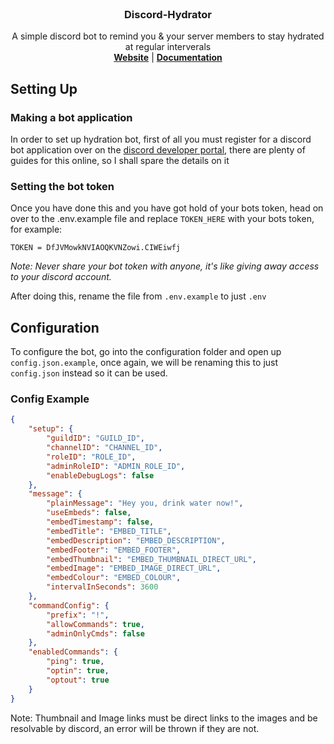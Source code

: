 <br />
<p align="center">

  <h3 align="center">Discord-Hydrator</h3>

  <p align="center">
    A simple discord bot to remind you & your server members to stay hydrated at regular interverals
    <br />
    <a href="https://edb.foxgirls.cc"><strong>Website</strong></a> | 
    <a href="https://edb.foxgirls.cc/docs/"><strong>Documentation</strong></a>
  </p>
</p>

## Setting Up

### Making a bot application

In order to set up hydration bot, first of all you must register for a discord bot application over on the [discord developer portal](https://discord.com/developers/applications), there are plenty of guides for this online, so I shall spare the details on it

### Setting the bot token
Once you have done this and you have got hold of your bots token, head on over to the .env.example file and replace `TOKEN_HERE` with your bots token, for example: 

`TOKEN = DfJVMowkNVIAOQKVNZowi.CIWEiwfj`

*Note: Never share your bot token with anyone, it's like giving away access to your discord account.* 

After doing this, rename the file from `.env.example` to just `.env`

## Configuration

To configure the bot, go into the configuration folder and open up `config.json.example`, once again, we will be renaming this to just `config.json` instead so it can be used. 

### Config Example
```json
{
    "setup": {
        "guildID": "GUILD_ID",
        "channelID": "CHANNEL_ID",
        "roleID": "ROLE_ID",
        "adminRoleID": "ADMIN_ROLE_ID",
        "enableDebugLogs": false
    },
    "message": {
        "plainMessage": "Hey you, drink water now!",
        "useEmbeds": false,
        "embedTimestamp": false,
        "embedTitle": "EMBED_TITLE",
        "embedDescription": "EMBED_DESCRIPTION",
        "embedFooter": "EMBED_FOOTER",
        "embedThumbnail": "EMBED_THUMBNAIL_DIRECT_URL",
        "embedImage": "EMBED_IMAGE_DIRECT_URL",
        "embedColour": "EMBED_COLOUR",
        "intervalInSeconds": 3600
    },
    "commandConfig": {
        "prefix": "!",
        "allowCommands": true,
        "adminOnlyCmds": false
    },
    "enabledCommands": {
        "ping": true,
        "optin": true,
        "optout": true
    }
}
```
Note: Thumbnail and Image links must be direct links to the images and be resolvable by discord, an error will be thrown if they are not.
